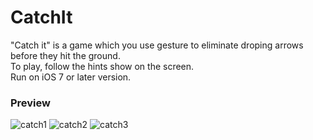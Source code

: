 # CatchIt  
"Catch it" is a game which you use gesture to eliminate droping arrows before they hit the ground.  
To play, follow the hints show on the screen.  
Run on iOS 7 or later version.

### Preview
![catch1](https://cloud.githubusercontent.com/assets/5423616/7012068/452c267e-dc63-11e4-8369-899f3701fd0e.png)
![catch2](https://cloud.githubusercontent.com/assets/5423616/7012067/43274bba-dc63-11e4-93c0-4c41d465ba21.png)
![catch3](https://cloud.githubusercontent.com/assets/5423616/7012079/50e02646-dc63-11e4-9729-08181fee722d.png)
